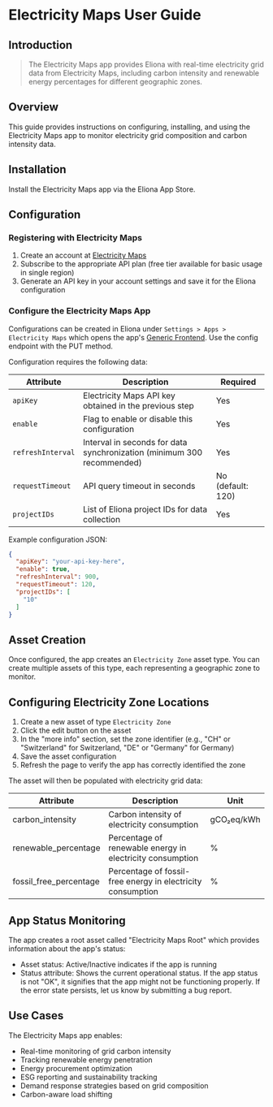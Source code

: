 # Electricity Maps User Guide

## Introduction
> The Electricity Maps app provides Eliona with real-time electricity grid data from Electricity Maps, including carbon intensity and renewable energy percentages for different geographic zones.

## Overview
This guide provides instructions on configuring, installing, and using the Electricity Maps app to monitor electricity grid composition and carbon intensity data.

## Installation
Install the Electricity Maps app via the Eliona App Store.

## Configuration

### Registering with Electricity Maps
1. Create an account at [Electricity Maps](https://www.electricitymaps.com/)
2. Subscribe to the appropriate API plan (free tier available for basic usage in single region)
3. Generate an API key in your account settings and save it for the Eliona configuration

### Configure the Electricity Maps App
Configurations can be created in Eliona under `Settings > Apps > Electricity Maps` which opens the app's [Generic Frontend](https://doc.eliona.io/collection/v/eliona-english/manuals/settings/apps). Use the config endpoint with the PUT method.

Configuration requires the following data:

| Attribute | Description | Required |
|-----------|-------------|----------|
| `apiKey` | Electricity Maps API key obtained in the previous step | Yes |
| `enable` | Flag to enable or disable this configuration | Yes |
| `refreshInterval` | Interval in seconds for data synchronization (minimum 300 recommended) | Yes |
| `requestTimeout` | API query timeout in seconds | No (default: 120) |
| `projectIDs` | List of Eliona project IDs for data collection | Yes |

Example configuration JSON:
```json
{
  "apiKey": "your-api-key-here",
  "enable": true,
  "refreshInterval": 900,
  "requestTimeout": 120,
  "projectIDs": [
    "10"
  ]
}
```
## Asset Creation
Once configured, the app creates an `Electricity Zone` asset type. You can create multiple assets of this type, each representing a geographic zone to monitor.

## Configuring Electricity Zone Locations
1. Create a new asset of type `Electricity Zone`
2. Click the edit button on the asset
3. In the "more info" section, set the zone identifier (e.g., "CH" or "Switzerland" for Switzerland, "DE" or "Germany" for Germany) 
4. Save the asset configuration
5. Refresh the page to verify the app has correctly identified the zone

The asset will then be populated with electricity grid data:

| Attribute | Description | Unit |
|-----------|-------------|------|
| carbon_intensity | Carbon intensity of electricity consumption | gCO₂eq/kWh |
| renewable_percentage | Percentage of renewable energy in electricity consumption | % |
| fossil_free_percentage | Percentage of fossil-free energy in electricity consumption | % |

## App Status Monitoring
The app creates a root asset called "Electricity Maps Root" which provides information about the app's status:

- Asset status: Active/Inactive indicates if the app is running
- Status attribute: Shows the current operational status. If the app status is not "OK", it signifies that the app might not be functioning properly. If the error state persists, let us know by submitting a bug report.

## Use Cases
The Electricity Maps app enables:

- Real-time monitoring of grid carbon intensity
- Tracking renewable energy penetration
- Energy procurement optimization
- ESG reporting and sustainability tracking
- Demand response strategies based on grid composition
- Carbon-aware load shifting
